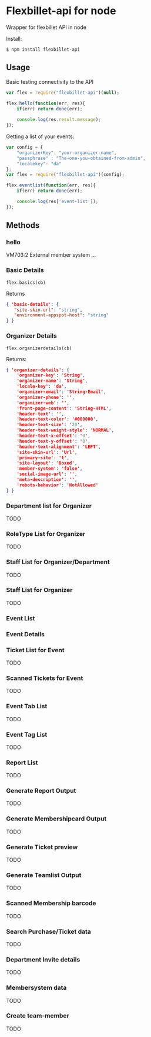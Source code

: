 # Flexbillet-api for node
Wrapper for flexbillet API in node

Install: 
```shell
$ npm install flexbillet-api
```

## Usage

Basic testing connectivity to the API
```javascript
var flex = require("flexbillet-api")(null);

flex.hello(function(err, res){
    if(err) return done(err);
    
    console.log(res.result.message);
});
```

Getting a list of your events:

```javascript
var config = {
    "organizerKey": "your-organizer-name",
    "passphrase" : "The-one-you-obtained-from-admin",
    "localekey": "da"
};
var flex = require("flexbillet-api")(config);

flex.eventlist(function(err, res){
    if(err) return done(err);

    console.log(res['event-list']);
});
```

## Methods

### hello
VM703:2 External member system
...

### Basic Details
`flex.basics(cb)`

Returns
```JSON
{ 'basic-details': { 
   "site-skin-url": "string",
   "environment-appspot-host": "string"
} }

```

### Organizer Details
`flex.organizerdetails(cb)`

Returns:
```JSON
{ 'organizer-details': { 
    'organizer-key': 'String',
    'organizer-name': 'String',
    'locale-key': 'da',
    'organizer-email': 'String-Email',
    'organizer-phone': '',
    'organizer-web': '',
    'front-page-content': 'String-HTML',
    'header-text': '',
    'header-text-color': '#000000',
    'header-text-size': '20',
    'header-text-weight-style': 'NORMAL',
    'header-text-x-offset': '0',
    'header-text-y-offset': '0',
    'header-text-alignment': 'LEFT',
    'site-skin-url': 'Url',
    'primary-site': 't',
    'site-layout': 'Boxed',
    'member-system': 'false',
    'social-image-url': '',
    'meta-description': '',
    'robots-behavior': 'NotAllowed'
} }
```

### Department list for Organizer
TODO

### RoleType List for Organizer
TODO

### Staff List for Organizer/Department
TODO

### Staff List for Organizer
TODO

### Event List

### Event Details

### Ticket List for Event
TODO

### Scanned Tickets for Event
TODO

### Event Tab List
TODO

### Event Tag List
TODO

### Report List
TODO

### Generate Report Output
TODO

### Generate Membershipcard Output
TODO

### Generate Ticket preview
TODO

### Generate Teamlist Output
TODO

### Scanned Membership barcode
TODO

### Search Purchase/Ticket data
TODO

### Department Invite details
TODO

### Membersystem data
TODO

### Create team-member
TODO

